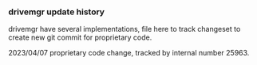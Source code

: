 ### drivemgr update history

drivemgr have several implementations, file here to track changeset to create new
git commit for proprietary code.

2023/04/07  proprietary code change, tracked by internal number 25963.
